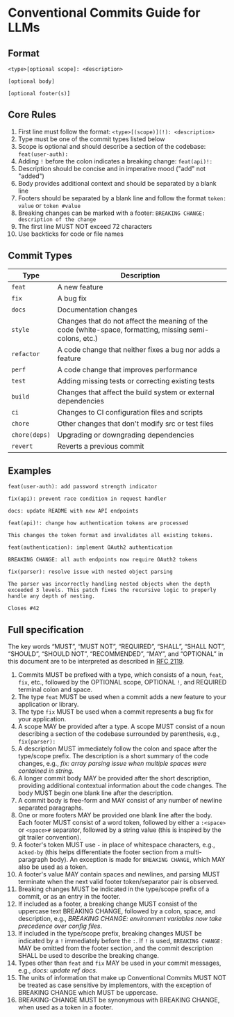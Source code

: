 # Conventional Commits Guide for LLMs

## Format

```
<type>[optional scope]: <description>

[optional body]

[optional footer(s)]
```

## Core Rules

1. First line must follow the format: `<type>[(scope)](!): <description>`
2. Type must be one of the commit types listed below
3. Scope is optional and should describe a section of the codebase: `feat(user-auth):`
4. Adding `!` before the colon indicates a breaking change: `feat(api)!:`
5. Description should be concise and in imperative mood ("add" not "added")
6. Body provides additional context and should be separated by a blank line
7. Footers should be separated by a blank line and follow the format `token: value` or `token #value`
8. Breaking changes can be marked with a footer: `BREAKING CHANGE: description of the change`
9. The first line MUST NOT exceed 72 characters
10. Use backticks for code or file names

## Commit Types

| Type          | Description                                                                                             |
| ------------- | ------------------------------------------------------------------------------------------------------- |
| `feat`        | A new feature                                                                                           |
| `fix`         | A bug fix                                                                                               |
| `docs`        | Documentation changes                                                                                   |
| `style`       | Changes that do not affect the meaning of the code (white-space, formatting, missing semi-colons, etc.) |
| `refactor`    | A code change that neither fixes a bug nor adds a feature                                               |
| `perf`        | A code change that improves performance                                                                 |
| `test`        | Adding missing tests or correcting existing tests                                                       |
| `build`       | Changes that affect the build system or external dependencies                                           |
| `ci`          | Changes to CI configuration files and scripts                                                           |
| `chore`       | Other changes that don't modify src or test files                                                       |
| `chore(deps)` | Upgrading or downgrading dependencies                                                                   |
| `revert`      | Reverts a previous commit                                                                               |

## Examples

```
feat(user-auth): add password strength indicator
```

```
fix(api): prevent race condition in request handler
```

```
docs: update README with new API endpoints
```

```
feat(api)!: change how authentication tokens are processed

This changes the token format and invalidates all existing tokens.
```

```
feat(authentication): implement OAuth2 authentication

BREAKING CHANGE: all auth endpoints now require OAuth2 tokens
```

```
fix(parser): resolve issue with nested object parsing

The parser was incorrectly handling nested objects when the depth
exceeded 3 levels. This patch fixes the recursive logic to properly
handle any depth of nesting.

Closes #42
```

## Full specification

The key words “MUST”, “MUST NOT”, “REQUIRED”, “SHALL”, “SHALL NOT”, “SHOULD”, “SHOULD NOT”, “RECOMMENDED”, “MAY”, and “OPTIONAL” in this document are to be interpreted as described in [RFC 2119](./docs/rfc2119.md).

1. Commits MUST be prefixed with a type, which consists of a noun, `feat`, `fix`, etc., followed
   by the OPTIONAL scope, OPTIONAL `!`, and REQUIRED terminal colon and space.
1. The type `feat` MUST be used when a commit adds a new feature to your application or library.
1. The type `fix` MUST be used when a commit represents a bug fix for your application.
1. A scope MAY be provided after a type. A scope MUST consist of a noun describing a
   section of the codebase surrounded by parenthesis, e.g., `fix(parser):`
1. A description MUST immediately follow the colon and space after the type/scope prefix.
   The description is a short summary of the code changes, e.g., _fix: array parsing issue when multiple spaces were contained in string_.
1. A longer commit body MAY be provided after the short description, providing additional contextual information about the code changes. The body MUST begin one blank line after the description.
1. A commit body is free-form and MAY consist of any number of newline separated paragraphs.
1. One or more footers MAY be provided one blank line after the body. Each footer MUST consist of
   a word token, followed by either a `:<space>` or `<space>#` separator, followed by a string value (this is inspired by the git trailer convention).
1. A footer's token MUST use `-` in place of whitespace characters, e.g., `Acked-by` (this helps differentiate
   the footer section from a multi-paragraph body). An exception is made for `BREAKING CHANGE`, which MAY also be used as a token.
1. A footer's value MAY contain spaces and newlines, and parsing MUST terminate when the next valid footer
   token/separator pair is observed.
1. Breaking changes MUST be indicated in the type/scope prefix of a commit, or as an entry in the
   footer.
1. If included as a footer, a breaking change MUST consist of the uppercase text BREAKING CHANGE, followed by a colon, space, and description, e.g.,
   _BREAKING CHANGE: environment variables now take precedence over config files_.
1. If included in the type/scope prefix, breaking changes MUST be indicated by a
   `!` immediately before the `:`. If `!` is used, `BREAKING CHANGE:` MAY be omitted from the footer section,
   and the commit description SHALL be used to describe the breaking change.
1. Types other than `feat` and `fix` MAY be used in your commit messages, e.g., _docs: update ref docs._
1. The units of information that make up Conventional Commits MUST NOT be treated as case sensitive by implementors, with the exception of BREAKING CHANGE which MUST be uppercase.
1. BREAKING-CHANGE MUST be synonymous with BREAKING CHANGE, when used as a token in a footer.
